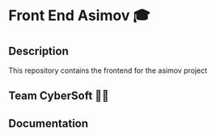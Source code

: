 # Front End Asimov 🎓

## Description
This repository contains the frontend for the asimov project

## Team CyberSoft 👨‍💻

## Documentation
